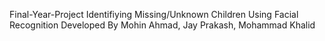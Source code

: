 Final-Year-Project
Identifiying Missing/Unknown Children Using Facial Recognition
Developed By Mohin Ahmad, Jay Prakash, Mohammad Khalid

